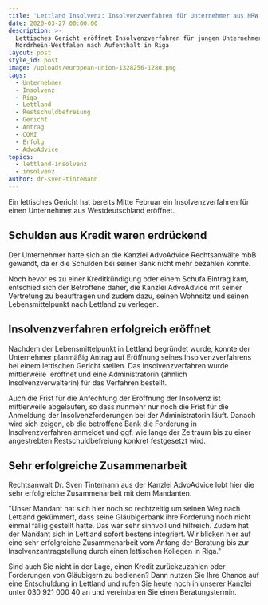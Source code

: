 ```yaml
---
title: 'Lettland Insolvenz: Insolvenzverfahren für Unternehmer aus NRW eröffnet'
date: 2020-03-27 00:00:00
description: >-
  Lettisches Gericht eröffnet Insolvenzverfahren für jungen Unternehmer aus
  Nordrhein-Westfalen nach Aufenthalt in Riga
layout: post
style_id: post
image: /uploads/european-union-1328256-1280.png
tags:
  - Unternehmer
  - Insolvenz
  - Riga
  - Lettland
  - Restschuldbefreiung
  - Gericht
  - Antrag
  - COMI
  - Erfolg
  - AdvoAdvice
topics:
  - lettland-insolvenz
  - insolvenz
author: dr-sven-tintemann
---
```


Ein lettisches Gericht hat bereits Mitte Februar ein Insolvenzverfahren für einen Unternehmer aus Westdeutschland eröffnet.

## Schulden aus Kredit waren erdrückend&nbsp;

Der Unternehmer hatte sich an die Kanzlei AdvoAdvice Rechtsanwälte mbB gewandt, da er die Schulden bei seiner Bank nicht mehr bezahlen konnte.&nbsp;

Noch bevor es zu einer Kreditkündigung oder einem Schufa Eintrag kam, entschied sich der Betroffene daher, die Kanzlei AdvoAdvice mit seiner Vertretung zu beauftragen und zudem dazu, seinen Wohnsitz und seinen Lebensmittelpunkt nach Lettland zu verlegen.&nbsp;

## Insolvenzverfahren erfolgreich eröffnet

Nachdem der Lebensmittelpunkt in Lettland begründet wurde, konnte der Unternehmer planmä&szlig;ig Antrag auf Eröffnung seines Insolvenzverfahrens bei einem lettischen Gericht stellen. Das Insolvenzverfahren wurde mittlerweile&nbsp; eröffnet und eine Administratorin (ähnlich Insolvenzverwalterin) für das Verfahren bestellt.&nbsp;

Auch die Frist für die Anfechtung der Eröffnung der Insolvenz ist mittlerweile abgelaufen, so dass nunmehr nur noch die Frist für die Anmeldung der Insolvenzforderungen bei der Administratorin läuft. Danach wird sich zeigen, ob die betroffene Bank die Forderung in Insolvenzverfahren anmeldet und ggf. wie lange der Zeitraum bis zu einer angestrebten Restschuldbefreiung konkret festgesetzt wird.&nbsp;

## Sehr erfolgreiche Zusammenarbeit

Rechtsanwalt Dr. Sven Tintemann aus der Kanzlei AdvoAdvice lobt hier die sehr erfolgreiche Zusammenarbeit mit dem Mandanten.&nbsp;

"Unser Mandant hat sich hier noch so rechtzeitig um seinen Weg nach Lettland gekümmert, dass seine Gläubigerbank ihre Forderung noch nicht einmal fällig gestellt hatte. Das war sehr sinnvoll und hilfreich. Zudem hat der Mandant sich in Lettland sofort bestens integriert. Wir blicken hier auf eine sehr erfolgreiche Zusammenarbeit vom Anfang der Beratung bis zur Insolvenzantragstellung durch einen lettischen Kollegen in Riga."

Sind auch Sie nicht in der Lage, einen Kredit zurückzuzahlen oder Forderungen von Gläubigern zu bedienen? Dann nutzen Sie Ihre Chance auf eine Entschuldung in Lettland und rufen Sie heute noch in unserer Kanzlei unter 030 921 000 40 an und vereinbaren Sie einen Beratungstermin.&nbsp;